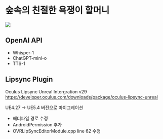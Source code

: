 # 숲속의 친절한 욕쟁이 할머니
[![](https://img.youtube.com/vi/zdzLgYsWagM/0.jpg)](https://www.youtube.com/watch?v=zdzLgYsWagM)

## OpenAI API
- Whisper-1
- ChatGPT-mini-o
- TTS-1

## Lipsync Plugin
Oculus Lipsync Unreal Intergration v29
https://developer.oculus.com/downloads/package/oculus-lipsync-unreal

UE4.27 -> UE5.4 버전으로 마이그레이션
- 헤더파일 경로 수정
- AndroidPermission 추가
- OVRLipSyncEditorModule.cpp line 62 수정
